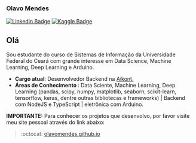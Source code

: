 ### Olavo Mendes
[![Linkedin Badge](https://img.shields.io/badge/-LinkedIn-blue?style=flat-square&logo=Linkedin&logoColor=white&link=https://www.linkedin.com/in/olavo-mendes/)](https://www.linkedin.com/in/olavo-mendes/)
[![Kaggle Badge](https://img.shields.io/badge/-Kaggle-black?style=flat-square&logo=Kaggle&logoColor=white&link=https://www.kaggle.com/olavomendes)](https://www.kaggle.com/olavomendes)

## Olá
Sou estudante do curso de Sistemas de Informação da Universidade Federal do Ceará com grande interesse em Data Science, Machine Learning, Deep Learning e Arduino.

- <b>Cargo atual</b>: Desenvolvedor Backend na [Aikont.](https://www.facebook.com/Aikont-Gest%C3%A3o-Cont%C3%A1bil-e-Financeira-257445300973383/)
- <b>Áreas de Conhecimento </b>: Data Sciente, Machine Learning, Deep Learning (pandas, scipy, numpy, matplotlib, seaborn, scikit-learn, tensorflow, keras, dentre outras bibliotecas e
frameworks) | Backend com NodeJS e TypeScript | eletrônica com Arduino.

**IMPORTANTE:** Para conhecer os projetos que desenvolvo, por favor visite meu site pessoal através do link abaixo:
>:octocat: [olavomendes.github.io](https://olavomendes.github.io/) 

